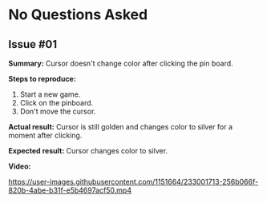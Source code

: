 # No Questions Asked
## Issue #01
**Summary:** Cursor doesn't change color after clicking the pin board.

**Steps to reproduce:**
1. Start a new game.
2. Click on the pinboard.
3. Don't move the cursor.

**Actual result:** Cursor is still golden and changes color to silver for a moment after clicking.

**Expected result:** Cursor changes color to silver.

**Video:**

https://user-images.githubusercontent.com/1151664/233001713-256b066f-820b-4abe-b31f-e5b4697acf50.mp4

